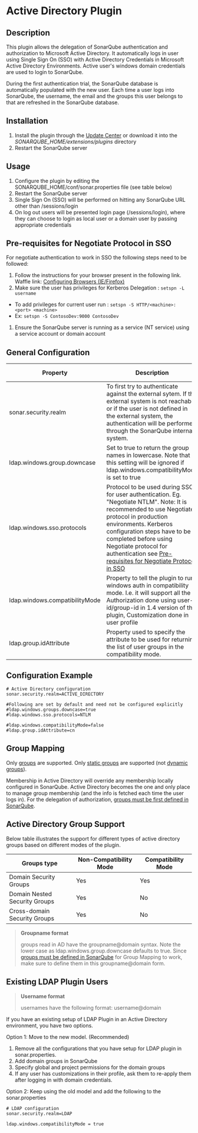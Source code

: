 # Active Directory Plugin

## Description ##

This plugin allows the delegation of SonarQube authentication and authorization to Microsoft Active Directory.
It automatically logs in user using Single Sign On (SSO) with Active Directory Credentials in Microsoft Active Directory Environments. Active user's windows domain credentials are used to login to SonarQube.

During the first authentication trial, the SonarQube database is automatically populated with the new user.
Each time a user logs into SonarQube, the username, the email and the groups this user belongs to that are refreshed in the SonarQube database.


## Installation ##

1. Install the plugin through the [Update Center](http://docs.sonarqube.org/display/SONAR/Update+Center) or download it into the *SONARQUBE_HOME/extensions/plugins* directory
1. Restart the SonarQube server


## Usage ##

1. Configure the plugin by editing the SONARQUBE_HOME/conf/sonar.properties file (see table below)
1. Restart the SonarQube server
1. Single Sign On (SSO) will be performed on hitting any SonarQube URL other than /sessions/login
1. On log out users will be presented login page (/sessions/login), where they can choose to login as local user or a domain user by passing appropriate credentials


## Pre-requisites for Negotiate Protocol in SSO ##

For negotiate authentication to work in SSO the following steps need to be followed:

1. Follow the instructions for your browser present in the following link. Waffle link: [Configuring Browsers (IE/Firefox)](https://github.com/dblock/waffle/blob/master/Docs/ConfiguringBrowsers.md)
1. Make sure the user has privileges for Kerberos Delegation : ``setspn -L username``
  * To add privileges for current user run : ``setspn -S HTTP/<machine>:<port> <machine>``
  * Ex: ``setspn -S ContosoDev:9000 ContosoDev``
1. Ensure the SonarQube server is running as a service (NT service)  using a service account or domain account


## General Configuration ##

Property | Description | Default value | Mandatory | Example
---------| ----------- | ------------- | --------- | -------
sonar.security.realm|To first try to authenticate against the external sytem. If the external system is not reachable or if the user is not defined in the external system, the authentication will be performed through the SonarQube internal system.|None|Yes|ACTIVE_DIRECTORY (Only possible value)
ldap.windows.group.downcase|Set to true to return the group names in lowercase. Note that this setting will be ignored if ldap.windows.compatibilityMode is set to true|true|No|true or false
ldap.windows.sso.protocols|Protocol to be used during SSO for user authentication. Eg. "Negotiate NTLM". Note: It is recommended to use Negotiate protocol in production environments. Kerberos configuration steps have to be completed before using Negotiate protocol for authentication see [Pre-requisites for Negotiate Protocol in SSO](http://docs.sonarqube.org/display/PLUG/Pre-requisites+for+Negotiate+Protocol+in+SSO)|NTLM|No|NTML, Negociate
ldap.windows.compatibilityMode|Property to tell the plugin to run windows auth in compatibility mode. I.e. it will support all the : Authorization done using user-id/group-id in 1.4 version of the plugin, Customization done in user profile|false|no|true or false
ldap.group.idAttribute|Property used to specify the attribute to be used for returning the list of user groups in the compatibility mode.|cn|No|sAMAccountName

## Configuration Example ##
```
# Active Directory configuration
sonar.security.realm=ACTIVE_DIRECTORY

#Following are set by default and need not be configured explicitly
#ldap.windows.groups.downcase=true
#ldap.windows.sso.protocols=NTLM

#ldap.windows.compatibilityMode=false
#ldap.group.idAttribute=cn

```

## Group Mapping ##

Only [groups](http://identitycontrol.blogspot.fr/2007/07/static-vs-dynamic-ldap-groups.html) are supported. Only [static groups](http://identitycontrol.blogspot.fr/2007/07/static-vs-dynamic-ldap-groups.html) are supported (not [dynamic groups](http://identitycontrol.blogspot.fr/2007/07/static-vs-dynamic-ldap-groups.html)).

Membership in Active Directory will override any membership locally configured in SonarQube. Active Directory becomes the one and only place to manage group membership (and the info is fetched each time the user logs in).
For the delegation of authorization, [groups must be first defined in SonarQube](http://docs.sonarqube.org/display/SONAR/Authorization).

## Active Directory Group Support ##

Below table illustrates the support for different types of active directory groups based on different modes of the plugin.

Groups type | Non-Compatibility Mode | Compatibility Mode
----------- | ---------------------- | ------------------
Domain Security Groups|Yes|Yes
Domain Nested Security Groups|Yes|No
Cross-domain Security Groups|Yes|No

> __Groupname format__
>
> groups read in AD have the groupname@domain syntax. Note the lower case as ldap.windows.group.downcase defaults to true.
> Since [groups must be defined in SonarQube](http://docs.sonarqube.org/display/SONAR/Authorization) for Group Mapping to work, make sure to define them in this groupname@domain form.


## Existing LDAP Plugin Users ##

> __Username format__
>
> usernames have the following format: username@domain

If you have an existing setup of LDAP Plugin in an Active Directory environment, you have two options.

Option 1: Move to the new model. (Recommended)
1. Remove all the configurations that you have setup for LDAP plugin in sonar.properties.
1. Add domain groups in SonarQube
1. Specify global and project permissions for the domain groups
1. If any user has customizations in their profile, ask them to re-apply them after logging in with domain credentials.

Option 2: Keep using the old model and add the following to the sonar.properties
```
# LDAP configuration
sonar.security.realm=LDAP

ldap.windows.compatibilityMode = true
```
